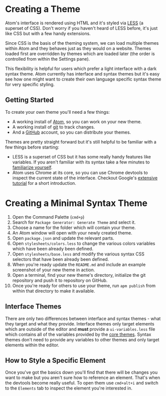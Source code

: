 # Creating a Theme

Atom's interface is rendered using HTML and it's styled via [LESS] (a superset
of CSS). Don't worry if you haven't heard of LESS before, it's just like CSS but
with a few handy extensions.

Since CSS is the basis of the theming system, we can load multiple themes within
Atom and they behaves just as they would on a website. Themes loaded first are overridden by
themes which are loaded later (the order is controlled from within the Settings
pane).

This flexibility is helpful for users which prefer a light interface with a dark
syntax theme. Atom currently has interface and syntax themes but it's easy see
how one might want to create their own  language specific syntax theme for very
specific styling.

## Getting Started

To create your own theme you'll need a few things:

* A working install of [Atom], so you can work on your new theme.
* A working install of [git] to track changes.
* And a [GitHub] account, so you can distribute your themes.

Themes are pretty straight forward but it's still helpful to be familiar with
a few things before starting:

* LESS is a superset of CSS but it has some really handy features like
  variables. If you aren't familiar with its syntax take a few minutes
  to [familiarize yourself][less-tutorial].
* Atom uses Chrome at its core, so you can use Chrome devtools to
  inspect the current state of the interface. Checkout Google's
  [extensive tutorial][devtools-tutorial] for a short introduction.

# Creating a Minimal Syntax Theme

1. Open the Command Palette (`cmd+p`)
1. Search for `Package Generator: Generate Theme` and select it.
1. Choose a name for the folder which will contain your theme.
1. An Atom window will open with your newly created theme.
  1. Open `package.json` and update the relevant parts.
  1. Open `stylesheets/colors.less` to change the various colors variables which
     have been already been defined.
  1. Open `stylesheets/base.less` and modify the various syntax CSS selectors
     that have been already been defined.
  1. When you're ready update the `README.md` and include an example screenshot
     of your new theme in action.
1. Open a terminal, find your new theme's directory, initialize the git
   repository and push it to repository on  GitHub.
1. Once you're ready for others to use your theme, run `apm publish` from within
   that directory to make it available.

## Interface Themes

There are only two differences between interface and syntax themes - what
they target and what they provide. Interface themes only target elements which
are outside of the editor and **must** provide a `ui-variables.less` file which
contains all of the variables provided by the [core themes][ui-variables].
Syntax themes don't need to provide any variables to other themes and only
target elements within the editor.

## How to Style a Specific Element

Once you've got the basics down you'll find that there will be changes you want
to make but you aren't sure how to reference an element. That's when the
devtools become really useful. To open them use `cmd+alt+i` and switch to the
`Elements` tab to inspect the element you're interested in.

[less]: http://lesscss.org/
[git]: http://git-scm.com/
[atom]: https://atom.io/
[github]: https://github.com/
[less-tutorial]: https://speakerdeck.com/danmatthews/less-css
[devtools-tutorial]: https://developers.google.com/chrome-developer-tools/docs/elements
[ui-variables]: https://github.com/atom/atom-dark-ui/blob/master/stylesheets/ui-variables.less
